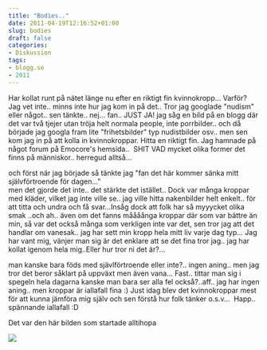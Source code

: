 ```yaml
---
title: "Bodies.."
date: 2011-04-19T12:16:52+01:00
slug: bodies
draft: false
categories:
- Diskussion
tags:
- blogg.se
- 2011
---
```

Har kollat runt på nätet länge nu efter en riktigt fin kvinnokropp... Varför? Jag vet inte.. minns inte hur jag kom in på det.. Tror jag googlade "nudism" eller något.. sen tänkte.. nej... fan.. JUST JA! jag såg en bild på en blogg där det var två tjejer utan tröja helt normala people, inte porrbilder.. och då började jag googla fram lite "frihetsbilder" typ nudistbilder osv.. men sen kom jag in på att kolla in kvinnokroppar. Hitta en riktigt fin. Jag hamnade på något forum på Emocore's hemsida..  SHIT VAD mycket olika former det finns på människor.. herregud alltså...  
  
och först när jag började så tänkte jag "fan det här kommer sänka mitt självförtroende för dagen..."  
men det gjorde det inte.. det stärkte det istället.. Dock var många kroppar med kläder, vilket jag inte ville se.. jag ville hitta nakenbilder helt enkelt.. för att titta och undra och få svar...Insåg dock att folk har så myyycket olika smak ..och ah.. även om det fanns måååånga kroppar där som var bättre än min, så var det också många som verkligen inte var det, sen tror jag att det handlar om vanesak.. jag har sett min kropp hela mitt liv varje dag typ... Jag har vant mig, vänjer man sig är det enklare att se det fina tror jag.. jag har kollat igenom hela mig..Eller hur tror ni det är?...  
  
man kanske bara föds med sjävlförtroende eller inte?.. ingen aning.. men jag tror det beror såklart på uppväxt men även vana... Fast.. tittar man sig i spegeln hela dagarna kanske man bara ser alla fel också?..aff.. jag har ingen aning.. men kroppar är iallafall fina :) Just idag blev det kvinnokroppar mest för att kunna jämföra mig själv och sen förstå hur folk tänker o.s.v...  Happ.. spännande iallafall :D  
  
Det var den här bilden som startade alltihopa  
  
![](/assets/images/blogg.se/so-gott_143753612.jpg)
